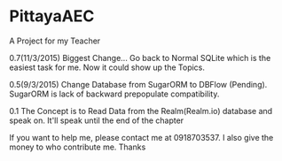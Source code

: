 # PittayaAEC
A Project for my Teacher


0.7(11/3/2015)
Biggest Change... Go back to Normal SQLite which is the easiest task for me.
Now it could show up the Topics.

0.5(9/3/2015)
Change Database from SugarORM to DBFlow (Pending).
SugarORM is lack of backward prepopulate compatibility.

0.1
The Concept is to Read Data from the Realm(Realm.io) database and speak on.
It'll speak until the end of the chapter

If you want to help me, please contact me at 0918703537. I also give the money to who contribute me.
Thanks
